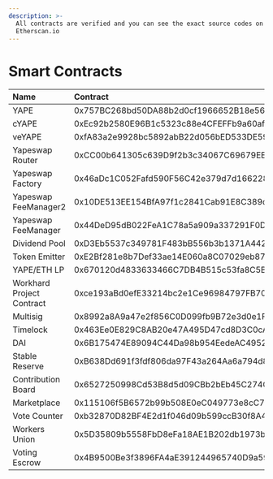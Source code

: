 ```yaml
---
description: >-
  All contracts are verified and you can see the exact source codes on
  Etherscan.io
---
```


# Smart Contracts

| Name | Contract |
| :--- | :--- |
| YAPE | 0x757BC268bd50DA88b2d0cf1966652B18e56CA803 |
| cYAPE | 0xEc92b2580E96B1c5323c88e4CFEFFb9a60af695A |
| veYAPE | 0xfA83a2e9928bc5892abB22d056bED533DE59ef78 |
| Yapeswap Router | 0xCC00b641305c639D9f2b3c34067C69679EE1DBEF |
| Yapeswap Factory | 0x46aDc1C052Fafd590F56C42e379d7d16622835a2 |
| Yapeswap FeeManager2 | 0x10DE513EE154BfA97f1c2841Cab91E8C389c7c72 |
| Yapeswap FeeManager | 0x44DeD95dB022FeA1C78a5a909a337291F0D081b6 |
| Dividend Pool | 0xD3Eb5537c349781F483bB556b3b1371A442338fc |
| Token Emitter | 0xE2Bf281e8b7Def33ae14E060a8C07029eb87829B |
| YAPE/ETH LP | 0x670120d4833633466C7DB4B515c53fa8C5B33B97 |
| Workhard Project Contract | 0xce193aBd0efE33214bc2e1Ce96984797FB701bFD |
| Multisig | 0x8992a8A9a47e2f856C0D099fb9B72e3d0e1F8bce |
| Timelock | 0x463Ee0E829C8AB20e47A495D47cd8D3C0cA78D8B |
| DAI | 0x6B175474E89094C44Da98b954EedeAC495271d0F |
| Stable Reserve | 0xB638Dd691f3fdf806da97F43a264Aa6a794d8e4C |
| Contribution Board | 0x6527250998Cd53B8d5d09CBb2bEb45C274C4B9D2 |
| Marketplace | 0x115106f5B6572b99b508E0eC049773e8cC701C3C |
| Vote Counter | 0xb32870D82BF4E2d1f046d09b599ccB30f8A47A2c |
| Workers Union | 0x5D35809b5558FbD8eFa18AE1B202db1973b95DdB |
| Voting Escrow | 0x4B9500Be3f3896FA4aE391244965740D9a59F1D6 |

